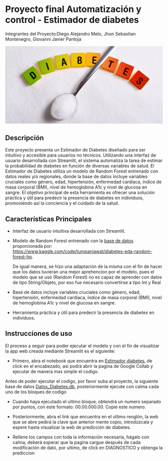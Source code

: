 # Proyecto final Automatización y control - Estimador de diabetes
Integrantes del Proyecto:Diego Alejandro Melo, Jhon Sebastian Montenegro, Giovanni Javier Pantoja 


![Imagen1|](https://github.com/GiovanniPantoja12/Proyecto-final-Automatizaci-n-y-control/blob/c3480a8ede60a4f653d19cd9df0ad49f3a8d48fb/Imagenes/dest-prediabetes.jpg)

## Descripción

Este proyecto presenta un Estimador de Diabetes diseñado para ser intuitivo y accesible para usuarios no técnicos. Utilizando una interfaz de usuario desarrollada con Streamlit, el sistema automatiza la tarea de estimar la probabilidad de diabetes en función de diversas variables de salud. El Estimador de Diabetes utiliza un modelo de Random Forest entrenado con datos reales y/o regionales, donde la base de datos incluye variables cruciales como género, edad, hipertensión, enfermedad cardíaca, índice de masa corporal (BMI), nivel de hemoglobina A1c y nivel de glucosa en sangre. El objetivo principal de esta herramienta es ofrecer una solución práctica y útil para predecir la presencia de diabetes en individuos, promoviendo así la conciencia y el cuidado de la salud.

## Características Principales

- Interfaz de usuario intuitiva desarrollada con Streamlit.
- Modelo de Random Forest entrenado con la [base de datos](https://github.com/GiovanniPantoja12/Proyecto-final-Automatizaci-n-y-control/blob/6606ba163bcdecdb9089399ea656332d5b9a021b/Base%20de%20datos/Datos_Diabetes.db)  proporcionada por: https://www.kaggle.com/code/tumpanjawat/diabetes-eda-random-forest-hp.
  
  De igual manera, se hizo una adaptación de la misma con el fin de hacer que los datos tuvieran una mejor aprehencion por el modelo, pues el modelo que se usó (Random Forest) no es capaz de aprender con datos de tipo String/Objeto, por eso fue necesario convertirse a tipo Int y Real
- Base de datos incluye variables cruciales como género, edad, hipertensión, enfermedad cardíaca, índice de masa corporal (BMI), nivel de hemoglobina A1c y nivel de glucosa en sangre.
- Herramienta práctica y útil para predecir la presencia de diabetes en individuos.

## Instrucciones de uso

El proceso a seguir para poder ejecutar el modelo y con el fin de visualizar la app web creada mediante Streamlit es el siguiente:


- Primero, abra el notebook que encuentra en [Estimador diabetes](https://github.com/GiovanniPantoja12/Proyecto-final-Automatizaci-n-y-control/blob/1df381cdace06af1c9e6eeafca97460a92cf7f79/Estimador%20diabetes/Estimador_Diabetes_st.ipynb), de click en el encabezado, asi podrá abrir la pagina de Google Collab y ejecutar de manera mas simple el codigo.

Antes de poder ejecutar el codigo, por favor suba al proyecto, la siguiente base de datos  [Datos_Diabetes.db](https://github.com/GiovanniPantoja12/Proyecto-final-Automatizaci-n-y-control/blob/6606ba163bcdecdb9089399ea656332d5b9a021b/Base%20de%20datos/Datos_Diabetes.db), posteriormente ejecute con calma cada uno de los bloques de codigo

- Cuando haya ejecutado el ultimo bloque, obtendrá un numero separado por puntos, con este formato: 00.00.000.00. Copie este numero. 

- Posteriormente, abra el link que encuentra en el ultimo renglón, la web que se abre pedirá la clave que anterior mente copio, introdúzcala y espere hasta visualizar la web de predicción de diabetes.

- Rellene los campos con toda la información necesaria, hágalo con calma, deberá esperar que la pagina cargue después de cada modificación de dato, por ultimo, de click en DIAGNOSTICO y obtenga la prediccion
